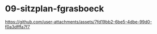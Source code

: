 # 09-sitzplan-fgrasboeck



https://github.com/user-attachments/assets/7fd19bb2-6be5-4dbe-99d0-f0a3dfffa7f7


